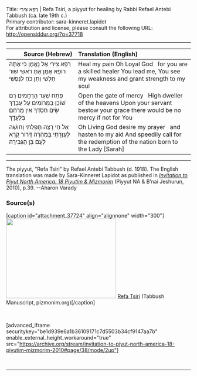 <html>
<head></head>
<body>
Title: רְפָא צִירִי | Refa Tsiri, a piyyut for healing by Rabbi Refael Antebi Tabbush (ca. late 19th c.)<br />
Primary contributor: sara-kinneret.lapidot<br />
For attribution and license, please consult the following URL: <a href="http://opensiddur.org/?p=37718">http://opensiddur.org/?p=37718</a>
<p />
<hr />

<table style="margin-left: auto;margin-right: auto;" class="draggable">
<thead><tr><th id="x" style="text-align: right;">Source (Hebrew)</th><th style="text-align: left;">Translation (English)</th></tr></thead>
<tbody>
<tr><td style="vertical-align:top;">
<div class="liturgy"><span lang="he">
<span class="acrostic">רְ</span>פָא צִירִי אֵל נֶאֱמָן 
כִּי אַתָּה רוֹפֵא אֻמָּן
אַתְּ רֺאשִׁי שׁוּר חַלְשִׁי 
וְתֵן כֹּחַ לְנַפְשִׁי
</span></div></td>

<td style="vertical-align:top;">
<div class="english">
Heal my pain Oh Loyal God <span class="acrostic">&nbsp;</span>
for you are a skilled healer
You lead me, You see my weakness 
and grant strength to my soul
</div></td></tr>


<tr><td style="vertical-align:top;">
<div class="liturgy"><span lang="he">
<span class="acrostic">פְּ</span>תַח שַׁעַר הָרַחֲמִים 
רָם שׁוֹכֵן בַּמְּרוֹמִים
עַל עַבְדָּךְ שִׂים חַסְדָּךְ 
אֵין מְרַחֵם בִּלְעָדָךְ
</span></div></td>

<td style="vertical-align:top;">
<div class="english">
Open the gate of mercy <span class="acrostic">&nbsp;</span>
High dweller of the heavens
Upon your servant bestow your grace 
there would be no mercy if not for You
</div></td></tr>


<tr><td style="vertical-align:top;">
<div class="liturgy"><span lang="he">
<span class="acrostic">אֵל</span> חַי רְצֵה תְּפִלָּתִי 
וְחוּשָׁה לְעֶזְרָתִי
בִּמְהֵרָה דְּרוֹר 
קְרָא לְעַם בֶּן הַגְּבִירָה
</span></div></td>

<td style="vertical-align:top;">
<div class="english">
Oh Living God desire my prayer <span class="acrostic">&nbsp;</span>
and hasten to my aid
And speedily call for the redemption 
of the nation born to the Lady [Sarah]
</div></td></tr>
</tbody></table>

<hr />

The piyyut, "Refa Tsiri" by Refael Antebi Tabbush (d. 1918). The English translation was made by Sara-Kinneret Lapidot as published in <em><a href="http://piyutnorthamerica.org/s/Refa-Tziri.pdf">Invitation to Piyut North America: 18 Piyutim & Mizmorim</a></em> (Piyyut NA & B’nai Jeshurun, 2010), p.39. --Aharon Varady


<h3>Source(s)</h3>

[caption id="attachment_37724" align="alignnone" width="300"]<a href="https://opensiddur.org/wp-content/uploads/2021/06/013b2.png"><img src="https://opensiddur.org/wp-content/uploads/2021/06/013b2-300x217.png" alt="" width="300" height="217" class="size-medium wp-image-37724" /></a> <a href="https://www.pizmonim.org/book.php?manuscript=6321">Refa Tsiri</a> (Tabbush Manuscript, pizmonim.org)[/caption]

&nbsp;

[advanced_iframe securitykey="be1d939e6a1b36109171c7d5503b34cf9147aa7b" enable_external_height_workaround="true" src="https://archive.org/stream/invitation-to-piyut-north-america-18-piyutim-mizmorim-2010#page/38/mode/2up"]

&nbsp;

<hr />

&nbsp;



</body>
</html>